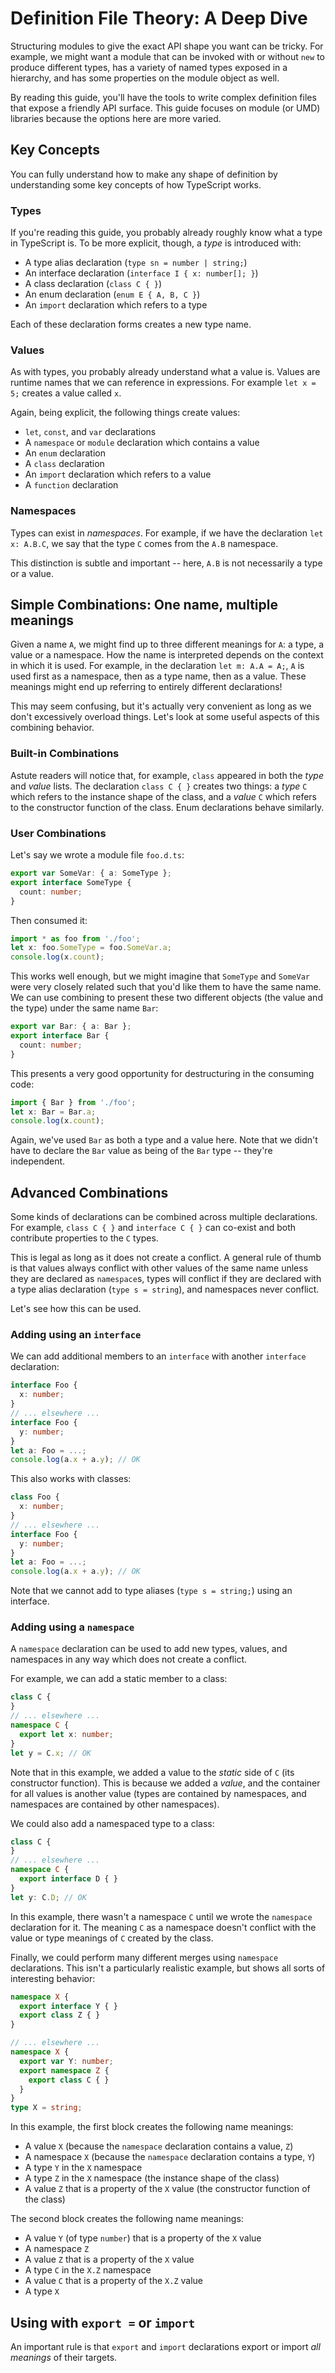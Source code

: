 # Definition File Theory: A Deep Dive

Structuring modules to give the exact API shape you want can be tricky.
For example, we might want a module that can be invoked with or without `new` to produce different types,
  has a variety of named types exposed in a hierarchy,
  and has some properties on the module object as well.

By reading this guide, you'll have the tools to write complex definition files that expose a friendly API surface.
This guide focuses on module (or UMD) libraries because the options here are more varied.

## Key Concepts

You can fully understand how to make any shape of definition
  by understanding some key concepts of how TypeScript works.

### Types

If you're reading this guide, you probably already roughly know what a type in TypeScript is.
To be more explicit, though, a *type* is introduced with:

* A type alias declaration (`type sn = number | string;`)
* An interface declaration (`interface I { x: number[]; }`)
* A class declaration (`class C { }`)
* An enum declaration (`enum E { A, B, C }`)
* An `import` declaration which refers to a type

Each of these declaration forms creates a new type name.

### Values

As with types, you probably already understand what a value is.
Values are runtime names that we can reference in expressions.
For example `let x = 5;` creates a value called `x`.

Again, being explicit, the following things create values:

* `let`, `const`, and `var` declarations
* A `namespace` or `module` declaration which contains a value
* An `enum` declaration
* A `class` declaration
* An `import` declaration which refers to a value
* A `function` declaration

### Namespaces

Types can exist in *namespaces*.
For example, if we have the declaration `let x: A.B.C`,
  we say that the type `C` comes from the `A.B` namespace.

This distinction is subtle and important -- here, `A.B` is not necessarily a type or a value.

## Simple Combinations: One name, multiple meanings

Given a name `A`, we might find up to three different meanings for `A`: a type, a value or a namespace.
How the name is interpreted depends on the context in which it is used.
For example, in the declaration `let m: A.A = A;`,
  `A` is used first as a namespace, then as a type name, then as a value.
These meanings might end up referring to entirely different declarations!

This may seem confusing, but it's actually very convenient as long as we don't excessively overload things.
Let's look at some useful aspects of this combining behavior.

### Built-in Combinations

Astute readers will notice that, for example, `class` appeared in both the *type* and *value* lists.
The declaration `class C { }` creates two things:
  a *type* `C` which refers to the instance shape of the class,
  and a *value* `C` which refers to the constructor function of the class.
Enum declarations behave similarly.

### User Combinations

Let's say we wrote a module file `foo.d.ts`:

```ts
export var SomeVar: { a: SomeType };
export interface SomeType {
  count: number;
}
```

Then consumed it:

```ts
import * as foo from './foo';
let x: foo.SomeType = foo.SomeVar.a;
console.log(x.count);
```

This works well enough, but we might imagine that `SomeType` and `SomeVar` were very closely related
  such that you'd like them to have the same name.
We can use combining to present these two different objects (the value and the type) under the same name `Bar`:

```ts
export var Bar: { a: Bar };
export interface Bar {
  count: number;
}
```

This presents a very good opportunity for destructuring in the consuming code:

```ts
import { Bar } from './foo';
let x: Bar = Bar.a;
console.log(x.count);
```

Again, we've used `Bar` as both a type and a value here.
Note that we didn't have to declare the `Bar` value as being of the `Bar` type -- they're independent.

## Advanced Combinations

Some kinds of declarations can be combined across multiple declarations.
For example, `class C { }` and `interface C { }` can co-exist and both contribute properties to the `C` types.

This is legal as long as it does not create a conflict.
A general rule of thumb is that values always conflict with other values of the same name unless they are declared as `namespace`s,
  types will conflict if they are declared with a type alias declaration (`type s = string`),
  and namespaces never conflict.

Let's see how this can be used.

### Adding using an `interface`

We can add additional members to an `interface` with another `interface` declaration:

```ts
interface Foo {
  x: number;
}
// ... elsewhere ...
interface Foo {
  y: number;
}
let a: Foo = ...;
console.log(a.x + a.y); // OK
```

This also works with classes:

```ts
class Foo {
  x: number;
}
// ... elsewhere ...
interface Foo {
  y: number;
}
let a: Foo = ...;
console.log(a.x + a.y); // OK
```

Note that we cannot add to type aliases (`type s = string;`) using an interface.

### Adding using a `namespace`

A `namespace` declaration can be used to add new types, values, and namespaces in any way which does not create a conflict.

For example, we can add a static member to a class:

```ts
class C {
}
// ... elsewhere ...
namespace C {
  export let x: number;
}
let y = C.x; // OK
```

Note that in this example, we added a value to the *static* side of `C` (its constructor function).
This is because we added a *value*, and the container for all values is another value
  (types are contained by namespaces, and namespaces are contained by other namespaces).

We could also add a namespaced type to a class:

```ts
class C {
}
// ... elsewhere ...
namespace C {
  export interface D { }
}
let y: C.D; // OK
```

In this example, there wasn't a namespace `C` until we wrote the `namespace` declaration for it.
The meaning `C` as a namespace doesn't conflict with the value or type meanings of `C` created by the class.

Finally, we could perform many different merges using `namespace` declarations.
This isn't a particularly realistic example, but shows all sorts of interesting behavior:

```ts
namespace X {
  export interface Y { }
  export class Z { }
}

// ... elsewhere ...
namespace X {
  export var Y: number;
  export namespace Z {
    export class C { }
  }
}
type X = string;
```

In this example, the first block creates the following name meanings:

* A value `X` (because the `namespace` declaration contains a value, `Z`)
* A namespace `X` (because the `namespace` declaration contains a type, `Y`)
* A type `Y` in the `X` namespace
* A type `Z` in the `X` namespace (the instance shape of the class)
* A value `Z` that is a property of the `X` value (the constructor function of the class)

The second  block creates the following name meanings:

* A value `Y` (of type `number`) that is a property of the `X` value
* A namespace `Z`
* A value `Z` that is a property of the `X` value
* A type `C` in the `X.Z` namespace
* A value `C` that is a property of the `X.Z` value
* A type `X`

## Using with `export =` or `import`

An important rule is that `export` and `import` declarations export or import *all meanings* of their targets.

<!-- TODO: Write more on that. -->
